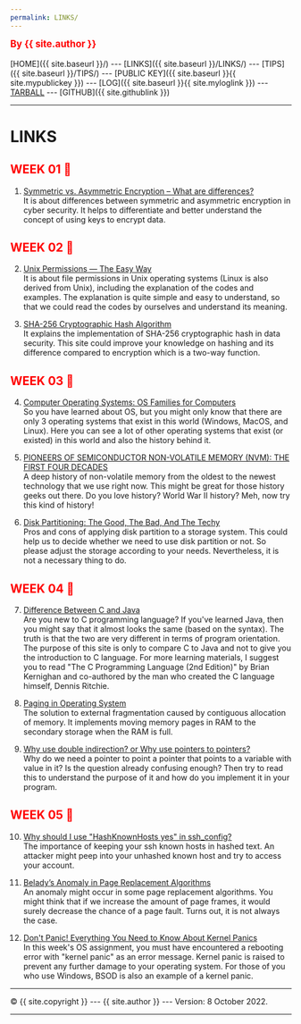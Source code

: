 ```yaml
---
permalink: LINKS/
---
```

<span style="color:red; font-weight:bold; font-size:larger;">By {{ site.author }}</span>
<br><br>
[HOME]({{ site.baseurl }}/) ---
[LINKS]({{ site.baseurl }}/LINKS/) ---
[TIPS]({{ site.baseurl }}/TIPS/) ---
[PUBLIC KEY]({{ site.baseurl }}{{ site.mypublickey }}) ---
[LOG]({{ site.baseurl }}{{ site.myloglink }}) ---
[TARBALL](https://os.vlsm.org/Log/fabianark.tar.bz2.txt) ---
[GITHUB]({{ site.githublink }})
<br>
<hr>

# LINKS

<h2 style="color:red">WEEK 01 🚩</h2>

1. [Symmetric vs. Asymmetric Encryption – What are differences?](https://www.ssl2buy.com/wiki/symmetric-vs-asymmetric-encryption-what-are-differences)<br>
It is about differences between symmetric and asymmetric encryption in cyber security. It helps to differentiate and better understand the concept of using keys to encrypt data.

<h2 style="color:red">WEEK 02 🚩</h2>

2. [Unix Permissions — The Easy Way](https://towardsdatascience.com/unix-permissions-the-easy-way-98cc19979b3e)<br>
It is about file permissions in Unix operating systems (Linux is also derived from Unix), including the explanation of the codes and examples. The explanation is quite simple and easy to understand, so that we could read the codes by ourselves and understand its meaning.

3. [SHA-256 Cryptographic Hash Algorithm](https://www.movable-type.co.uk/scripts/sha256.html)<br>
It explains the implementation of SHA-256 cryptographic hash in data security. This site could improve your knowledge on hashing and its difference compared to encryption which is a two-way function.

<h2 style="color:red">WEEK 03 🚩</h2>

4. [Computer Operating Systems: OS Families for Computers](https://www.techlila.com/computer-operating-systems/)<br>
So you have learned about OS, but you might only know that there are only 3 operating systems that exist in this world (Windows, MacOS, and Linux). Here you can see a lot of other operating systems that exist (or existed) in this world and also the history behind it.

5. [PIONEERS OF SEMICONDUCTOR NON-VOLATILE MEMORY (NVM): THE FIRST FOUR DECADES](https://computerhistory.org/blog/pioneers-of-semiconductor-non-volatile-memory-nvm-the-first-four-decades/)<br>
A deep history of non-volatile memory from the oldest to the newest technology that we use right now. This might be great for those history geeks out there. Do you love history? World War II history? Meh, now try this kind of history!

6. [Disk Partitioning: The Good, The Bad, And The Techy](https://protostechnologies.com/blog/disaster-recovery-news/disk-partitioning-good-bad-techy/)<br>
Pros and cons of applying disk partition to a storage system. This could help us to decide whether we need to use disk partition or not. So please adjust the storage according to your needs. Nevertheless, it is not a necessary thing to do.

<h2 style="color:red">WEEK 04 🚩</h2>

7. [Difference Between C and Java](https://www.guru99.com/difference-between-java-and-c.html)<br>
Are you new to C programming language? If you've learned Java, then you might say that it almost looks the same (based on the syntax). The truth is that the two are very different in terms of program orientation. The purpose of this site is only to compare C to Java and not to give you the introduction to C language. For more learning materials, I suggest you to read "The C Programming Language (2nd Edition)" by Brian Kernighan and co-authored by the man who created the C language himself, Dennis Ritchie.

8. [Paging in Operating System](https://medium.com/@esmerycornielle/memory-management-paging-43b85abe6d2f)<br>
The solution to external fragmentation caused by contiguous allocation of memory. It implements moving memory pages in RAM to the secondary storage when the RAM is full.

9. [Why use double indirection? or Why use pointers to pointers?](https://stackoverflow.com/questions/5580761/why-use-double-indirection-or-why-use-pointers-to-pointers)<br>
Why do we need a pointer to point a pointer that points to a variable with value in it? Is the question already confusing enough? Then try to read this to understand the purpose of it and how do you implement it in your program.

<h2 style="color:red">WEEK 05 🚩</h2>

10. [Why should I use "HashKnownHosts yes" in ssh_config?](https://serverfault.com/questions/233855/why-should-i-use-hashknownhosts-yes-in-ssh-config)<br>
The importance of keeping your ssh known hosts in hashed text. An attacker might peep into your unhashed known host and try to access your account.

11. [Belady’s Anomaly in Page Replacement Algorithms](https://www.geeksforgeeks.org/beladys-anomaly-in-page-replacement-algorithms/)<br>
An anomaly might occur in some page replacement algorithms. You might think that if we increase the amount of page frames, it would surely decrease the chance of a page fault. Turns out, it is not always the case.

12. [Don't Panic! Everything You Need to Know About Kernel Panics](https://www.makeuseof.com/tag/dont-panic-everything-you-need-to-know-about-kernel-panics/)<br>
In this week's OS assignment, you must have encountered a rebooting error with "kernel panic" as an error message. Kernel panic is raised to prevent any further damage to your operating system. For those of you who use Windows, BSOD is also an example of a kernel panic.

<hr>
&copy; {{ site.copyright }} --- {{ site.author }} --- Version: 8 October 2022.
<hr>
<br>
